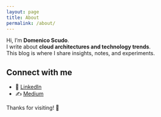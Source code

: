 ```yaml
---
layout: page
title: About
permalink: /about/
---
```



Hi, I’m **Domenico Scudo**.  
I write about **cloud architectures and technology trends**.  
This blog is where I share insights, notes, and experiments.


## Connect with me

- 💼 [LinkedIn](https://www.linkedin.com/in/domenicoscudo/)  
- ✍️ [Medium](https://domenicoscudo.medium.com/)  



Thanks for visiting! 🚀
